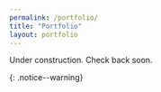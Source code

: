 ```yaml
---
permalink: /portfolio/
title: "Portfolio"
layout: portfolio
---
```


<p>Under construction. Check back soon.</p>{: .notice--warning}
